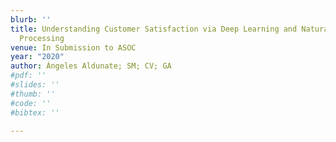 ```yaml
---
blurb: ''
title: Understanding Customer Satisfaction via Deep Learning and Natural Language
  Processing
venue: In Submission to ASOC
year: "2020"
author: Ángeles Aldunate; SM; CV; GA
#pdf: ''
#slides: ''
#thumb: ''
#code: ''
#bibtex: ''

---
```

